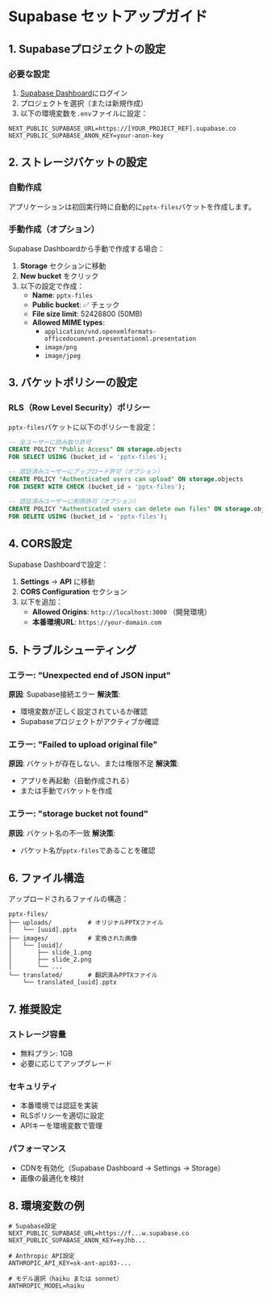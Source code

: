 # Supabase セットアップガイド

## 1. Supabaseプロジェクトの設定

### 必要な設定
1. [Supabase Dashboard](https://app.supabase.com)にログイン
2. プロジェクトを選択（または新規作成）
3. 以下の環境変数を`.env`ファイルに設定：

```env
NEXT_PUBLIC_SUPABASE_URL=https://[YOUR_PROJECT_REF].supabase.co
NEXT_PUBLIC_SUPABASE_ANON_KEY=your-anon-key
```

## 2. ストレージバケットの設定

### 自動作成
アプリケーションは初回実行時に自動的に`pptx-files`バケットを作成します。

### 手動作成（オプション）
Supabase Dashboardから手動で作成する場合：

1. **Storage** セクションに移動
2. **New bucket** をクリック
3. 以下の設定で作成：
   - **Name**: `pptx-files`
   - **Public bucket**: ✅ チェック
   - **File size limit**: 52428800 (50MB)
   - **Allowed MIME types**: 
     - `application/vnd.openxmlformats-officedocument.presentationml.presentation`
     - `image/png`
     - `image/jpeg`

## 3. バケットポリシーの設定

### RLS（Row Level Security）ポリシー
`pptx-files`バケットに以下のポリシーを設定：

```sql
-- 全ユーザーに読み取り許可
CREATE POLICY "Public Access" ON storage.objects 
FOR SELECT USING (bucket_id = 'pptx-files');

-- 認証済みユーザーにアップロード許可（オプション）
CREATE POLICY "Authenticated users can upload" ON storage.objects 
FOR INSERT WITH CHECK (bucket_id = 'pptx-files');

-- 認証済みユーザーに削除許可（オプション）
CREATE POLICY "Authenticated users can delete own files" ON storage.objects 
FOR DELETE USING (bucket_id = 'pptx-files');
```

## 4. CORS設定

Supabase Dashboardで設定：

1. **Settings** → **API** に移動
2. **CORS Configuration** セクション
3. 以下を追加：
   - **Allowed Origins**: `http://localhost:3000` （開発環境）
   - **本番環境URL**: `https://your-domain.com`

## 5. トラブルシューティング

### エラー: "Unexpected end of JSON input"
**原因**: Supabase接続エラー
**解決策**: 
- 環境変数が正しく設定されているか確認
- Supabaseプロジェクトがアクティブか確認

### エラー: "Failed to upload original file"
**原因**: バケットが存在しない、または権限不足
**解決策**: 
- アプリを再起動（自動作成される）
- または手動でバケットを作成

### エラー: "storage bucket not found"
**原因**: バケット名の不一致
**解決策**: 
- バケット名が`pptx-files`であることを確認

## 6. ファイル構造

アップロードされるファイルの構造：
```
pptx-files/
├── uploads/          # オリジナルPPTXファイル
│   └── [uuid].pptx
├── images/           # 変換された画像
│   └── [uuid]/
│       ├── slide_1.png
│       ├── slide_2.png
│       └── ...
└── translated/       # 翻訳済みPPTXファイル
    └── translated_[uuid].pptx
```

## 7. 推奨設定

### ストレージ容量
- 無料プラン: 1GB
- 必要に応じてアップグレード

### セキュリティ
- 本番環境では認証を実装
- RLSポリシーを適切に設定
- APIキーを環境変数で管理

### パフォーマンス
- CDNを有効化（Supabase Dashboard → Settings → Storage）
- 画像の最適化を検討

## 8. 環境変数の例

```env
# Supabase設定
NEXT_PUBLIC_SUPABASE_URL=https://f...w.supabase.co
NEXT_PUBLIC_SUPABASE_ANON_KEY=eyJhb...

# Anthropic API設定
ANTHROPIC_API_KEY=sk-ant-api03-...

# モデル選択（haiku または sonnet）
ANTHROPIC_MODEL=haiku
```